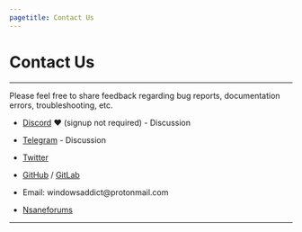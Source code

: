 ```yaml
---
pagetitle: Contact Us
---
```


# Contact Us

------------------------------------------------------------------------

Please feel free to share feedback regarding bug reports, documentation errors, troubleshooting, etc.

-   [Discord](https://discord.gg/gjJEfq7ux8) ❤️ (signup not required) - Discussion

-   [Telegram](https://t.me/Microsoft_Activation_Scripts) - Discussion

-   [Twitter](https://twitter.com/massgravel)

-   [GitHub](https://github.com/massgravel/Microsoft-Activation-Scripts) / [GitLab](https://gitlab.com/massgrave/microsoft-activation-scripts)

-   Email: windowsaddict\@protonmail.com

-   [Nsaneforums](https://nsaneforums.com/topic/316668--)

------------------------------------------------------------------------
